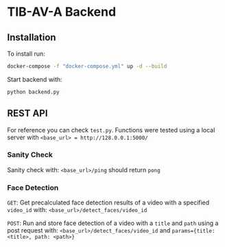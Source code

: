 # TIB-AV-A Backend

## Installation

To install run:

```bash
docker-compose -f "docker-compose.yml" up -d --build
```

Start backend with:

```bash
python backend.py
```

## REST API

For reference you can check `test.py`. Functions were tested using a local server with `<base_url> = http://128.0.0.1:5000/`

### Sanity Check

Sanity check with: `<base_url>/ping` should return `pong`

### Face Detection

`GET`: Get precalculated face detection results of a video with a specified `video_id` with: `<base_url>/detect_faces/video_id`

`POST`: Run and store face detection of a video with a `title` and `path` using a post request with: `<base_url>/detect_faces/video_id` and `params={title: <title>, path: <path>}`
